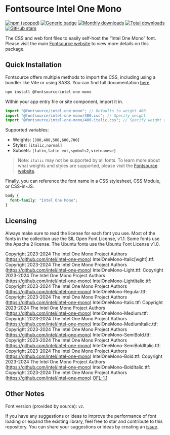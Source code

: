 # Fontsource Intel One Mono

[![npm (scoped)](https://img.shields.io/npm/v/@fontsource/intel-one-mono?color=brightgreen)](https://www.npmjs.com/package/@fontsource/intel-one-mono) [![Generic badge](https://img.shields.io/badge/fontsource-passing-brightgreen)](https://github.com/fontsource/fontsource) [![Monthly downloads](https://badgen.net/npm/dm/@fontsource/intel-one-mono)](https://github.com/fontsource/fontsource) [![Total downloads](https://badgen.net/npm/dt/@fontsource/intel-one-mono)](https://github.com/fontsource/fontsource) [![GitHub stars](https://img.shields.io/github/stars/fontsource/fontsource.svg?style=social&label=Star)](https://github.com/fontsource/fontsource/stargazers)

The CSS and web font files to easily self-host the “Intel One Mono” font. Please visit the main [Fontsource website](https://fontsource.org/fonts/intel-one-mono) to view more details on this package.

## Quick Installation

Fontsource offers multiple methods to import the CSS, including using a bundler like Vite or using SASS. You can find full documentation [here](https://fontsource.org/docs/getting-started/introduction).

```javascript
npm install @fontsource/intel-one-mono
```

Within your app entry file or site component, import it in.

```javascript
import "@fontsource/intel-one-mono"; // Defaults to weight 400
import "@fontsource/intel-one-mono/400.css"; // Specify weight
import "@fontsource/intel-one-mono/400-italic.css"; // Specify weight and style
```

Supported variables:
- Weights: `[300,400,500,600,700]`
- Styles: `[italic,normal]`
- Subsets: `[latin,latin-ext,symbols2,vietnamese]`

> Note: `italic` may not be supported by all fonts. To learn more about what weights and styles are supported, please visit the [Fontsource website](https://fontsource.org/fonts/intel-one-mono).

Finally, you can reference the font name in a CSS stylesheet, CSS Module, or CSS-in-JS.

```css
body {
  font-family: "Intel One Mono";
}
```

## Licensing
Always make sure to read the license for each font you use. Most of the fonts in the collection use the SIL Open Font License, v1.1. Some fonts use the Apache 2 license. The Ubuntu fonts use the Ubuntu Font License v1.0.

Copyright 2023-2024 The Intel One Mono Project Authors (https://github.com/intel/intel-one-mono) IntelOneMono-Italic[wght].ttf: Copyright 2023-2024 The Intel One Mono Project Authors (https://github.com/intel/intel-one-mono) IntelOneMono-Light.ttf: Copyright 2023-2024 The Intel One Mono Project Authors (https://github.com/intel/intel-one-mono) IntelOneMono-LightItalic.ttf: Copyright 2023-2024 The Intel One Mono Project Authors (https://github.com/intel/intel-one-mono) IntelOneMono-Regular.ttf: Copyright 2023-2024 The Intel One Mono Project Authors (https://github.com/intel/intel-one-mono) IntelOneMono-Italic.ttf: Copyright 2023-2024 The Intel One Mono Project Authors (https://github.com/intel/intel-one-mono) IntelOneMono-Medium.ttf: Copyright 2023-2024 The Intel One Mono Project Authors (https://github.com/intel/intel-one-mono) IntelOneMono-MediumItalic.ttf: Copyright 2023-2024 The Intel One Mono Project Authors (https://github.com/intel/intel-one-mono) IntelOneMono-SemiBold.ttf: Copyright 2023-2024 The Intel One Mono Project Authors (https://github.com/intel/intel-one-mono) IntelOneMono-SemiBoldItalic.ttf: Copyright 2023-2024 The Intel One Mono Project Authors (https://github.com/intel/intel-one-mono) IntelOneMono-Bold.ttf: Copyright 2023-2024 The Intel One Mono Project Authors (https://github.com/intel/intel-one-mono) IntelOneMono-BoldItalic.ttf: Copyright 2023-2024 The Intel One Mono Project Authors (https://github.com/intel/intel-one-mono)
[OFL-1.1](https://openfontlicense.org)

## Other Notes
Font version (provided by source): `v2`.

If you have any suggestions or ideas to improve the performance of font loading or expand the existing library, feel free to star and contribute to this repository. You can share your suggestions or ideas by creating an [issue](https://github.com/fontsource/fontsource/issues).